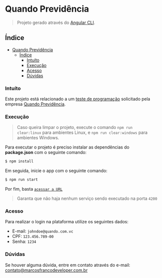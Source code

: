 Quando Previdência
==================

> Projeto gerado através do [Angular CLI](https://github.com/angular/angular-cli).

## Índice
- [Quando Previdência](#quando-previdência)
  - [Índice](#índice)
    - [Intuíto](#intuíto)
    - [Execução](#execução)
    - [Acesso](#acesso)
    - [Dúvidas](#dúvidas)

### Intuíto
Este projeto está relacionado a um [teste de programação](./teste-frontend.pdf) solicitado pela empresa [Quando Previdência](https://www.quando.com.vc/).

### Execução
> Caso queira limpar o projeto, execute o comando `npm run clear:linux` para ambientes Linux, e `npm run clear:windows` para ambientes Windows.

Para executar o projeto é preciso instalar as dependências do **package.json** com o seguinte comando:
```Bash
$ npm install
```

Em seguida, inicie o app com o seguinte comando:
```Bash
$ npm run start
```

Por fim, basta [`acessar a URL`](http://localhost:4200/login)

> Garanta que não haja nenhum serviço sendo executado na porta `4200`

### Acesso
Para realizar o login na plataforma utilize os seguintes dados:

* E-mail: `johndoe@quando.com.vc`
* CPF: `123.456.789-00`
* Senha: `1234`

### Dúvidas
Se houver alguma dúvida, entre em contato através do e-mail: <a href="mailto:contato@marcosfrancodeveloper.com.br">contato@marcosfrancodeveloper.com.br</a>
